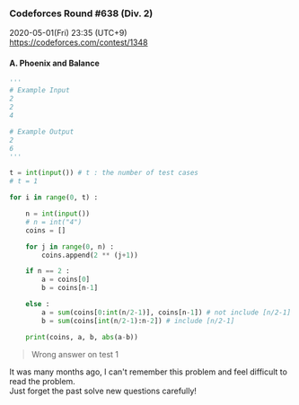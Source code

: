 ### Codeforces Round #638 (Div. 2)
2020-05-01(Fri) 23:35 (UTC+9)  
https://codeforces.com/contest/1348


#### A. Phoenix and Balance

```python
'''
# Example Input
2
2
4

# Example Output
2
6
'''
```

```python
t = int(input()) # t : the number of test cases
# t = 1

for i in range(0, t) :

    n = int(input())
    # n = int("4")
    coins = []

    for j in range(0, n) :
        coins.append(2 ** (j+1))

    if n == 2 :
        a = coins[0]
        b = coins[n-1]

    else :
        a = sum(coins[0:int(n/2-1)], coins[n-1]) # not include [n/2-1] 
        b = sum(coins[int(n/2-1):n-2]) # include [n/2-1]

    print(coins, a, b, abs(a-b))
```
> Wrong answer on test 1

It was many months ago, I can't remember this problem and feel difficult to read the problem.  
Just forget the past solve new questions carefully!

